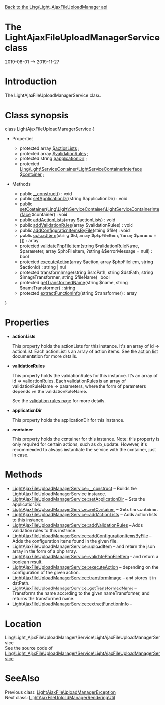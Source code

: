 [Back to the Ling/Light_AjaxFileUploadManager api](https://github.com/lingtalfi/Light_AjaxFileUploadManager/blob/master/doc/api/Ling/Light_AjaxFileUploadManager.md)



The LightAjaxFileUploadManagerService class
================
2019-08-01 --> 2019-11-27






Introduction
============

The LightAjaxFileUploadManagerService class.



Class synopsis
==============


class <span class="pl-k">LightAjaxFileUploadManagerService</span>  {

- Properties
    - protected array [$actionLists](#property-actionLists) ;
    - protected array [$validationRules](#property-validationRules) ;
    - protected string [$applicationDir](#property-applicationDir) ;
    - protected [Ling\Light\ServiceContainer\LightServiceContainerInterface](https://github.com/lingtalfi/Light/blob/master/doc/api/Ling/Light/ServiceContainer/LightServiceContainerInterface.md) [$container](#property-container) ;

- Methods
    - public [__construct](https://github.com/lingtalfi/Light_AjaxFileUploadManager/blob/master/doc/api/Ling/Light_AjaxFileUploadManager/Service/LightAjaxFileUploadManagerService/__construct.md)() : void
    - public [setApplicationDir](https://github.com/lingtalfi/Light_AjaxFileUploadManager/blob/master/doc/api/Ling/Light_AjaxFileUploadManager/Service/LightAjaxFileUploadManagerService/setApplicationDir.md)(string $applicationDir) : void
    - public [setContainer](https://github.com/lingtalfi/Light_AjaxFileUploadManager/blob/master/doc/api/Ling/Light_AjaxFileUploadManager/Service/LightAjaxFileUploadManagerService/setContainer.md)([Ling\Light\ServiceContainer\LightServiceContainerInterface](https://github.com/lingtalfi/Light/blob/master/doc/api/Ling/Light/ServiceContainer/LightServiceContainerInterface.md) $container) : void
    - public [addActionLists](https://github.com/lingtalfi/Light_AjaxFileUploadManager/blob/master/doc/api/Ling/Light_AjaxFileUploadManager/Service/LightAjaxFileUploadManagerService/addActionLists.md)(array $actionLists) : void
    - public [addValidationRules](https://github.com/lingtalfi/Light_AjaxFileUploadManager/blob/master/doc/api/Ling/Light_AjaxFileUploadManager/Service/LightAjaxFileUploadManagerService/addValidationRules.md)(array $validationRules) : void
    - public [addConfigurationItemsByFile](https://github.com/lingtalfi/Light_AjaxFileUploadManager/blob/master/doc/api/Ling/Light_AjaxFileUploadManager/Service/LightAjaxFileUploadManagerService/addConfigurationItemsByFile.md)(string $file) : void
    - public [uploadItem](https://github.com/lingtalfi/Light_AjaxFileUploadManager/blob/master/doc/api/Ling/Light_AjaxFileUploadManager/Service/LightAjaxFileUploadManagerService/uploadItem.md)(string $id, array $phpFileItem, ?array $params = []) : array
    - protected [validatePhpFileItem](https://github.com/lingtalfi/Light_AjaxFileUploadManager/blob/master/doc/api/Ling/Light_AjaxFileUploadManager/Service/LightAjaxFileUploadManagerService/validatePhpFileItem.md)(string $validationRuleName, $parameter, array $phpFileItem, ?string &$errorMessage = null) : bool
    - protected [executeAction](https://github.com/lingtalfi/Light_AjaxFileUploadManager/blob/master/doc/api/Ling/Light_AjaxFileUploadManager/Service/LightAjaxFileUploadManagerService/executeAction.md)(array $action, array $phpFileItem, string $actionId) : string | null
    - protected [transformImage](https://github.com/lingtalfi/Light_AjaxFileUploadManager/blob/master/doc/api/Ling/Light_AjaxFileUploadManager/Service/LightAjaxFileUploadManagerService/transformImage.md)(string $srcPath, string $dstPath, string $imageTransformer, string $fileName) : bool
    - protected [getTransformedName](https://github.com/lingtalfi/Light_AjaxFileUploadManager/blob/master/doc/api/Ling/Light_AjaxFileUploadManager/Service/LightAjaxFileUploadManagerService/getTransformedName.md)(string $name, string $nameTransformer) : string
    - protected [extractFunctionInfo](https://github.com/lingtalfi/Light_AjaxFileUploadManager/blob/master/doc/api/Ling/Light_AjaxFileUploadManager/Service/LightAjaxFileUploadManagerService/extractFunctionInfo.md)(string $transformer) : array

}




Properties
=============

- <span id="property-actionLists"><b>actionLists</b></span>

    This property holds the actionLists for this instance.
    It's an array of id => actionList.
    Each actionList is an array of action items.
    See the [action list](https://github.com/lingtalfi/Light_AjaxFileUploadManager/blob/master/doc/pages/action-list.md) documentation for more details.
    
    

- <span id="property-validationRules"><b>validationRules</b></span>

    This property holds the validationRules for this instance.
    It's an array of id => validationRules.
    Each validationRules is an array of validationRuleName => parameters,
    where the form of parameters depends on the validationRuleName.
    
    See the [validation rules page](https://github.com/lingtalfi/Light_AjaxFileUploadManager/blob/master/doc/pages/validation-rules.md) for more details.
    
    

- <span id="property-applicationDir"><b>applicationDir</b></span>

    This property holds the applicationDir for this instance.
    
    

- <span id="property-container"><b>container</b></span>

    This property holds the container for this instance.
    Note: this property is only required for certain actions, such as db_update.
    However, it's recommended to always instantiate the service with the container, just in case.
    
    



Methods
==============

- [LightAjaxFileUploadManagerService::__construct](https://github.com/lingtalfi/Light_AjaxFileUploadManager/blob/master/doc/api/Ling/Light_AjaxFileUploadManager/Service/LightAjaxFileUploadManagerService/__construct.md) &ndash; Builds the LightAjaxFileUploadManagerService instance.
- [LightAjaxFileUploadManagerService::setApplicationDir](https://github.com/lingtalfi/Light_AjaxFileUploadManager/blob/master/doc/api/Ling/Light_AjaxFileUploadManager/Service/LightAjaxFileUploadManagerService/setApplicationDir.md) &ndash; Sets the applicationDir.
- [LightAjaxFileUploadManagerService::setContainer](https://github.com/lingtalfi/Light_AjaxFileUploadManager/blob/master/doc/api/Ling/Light_AjaxFileUploadManager/Service/LightAjaxFileUploadManagerService/setContainer.md) &ndash; Sets the container.
- [LightAjaxFileUploadManagerService::addActionLists](https://github.com/lingtalfi/Light_AjaxFileUploadManager/blob/master/doc/api/Ling/Light_AjaxFileUploadManager/Service/LightAjaxFileUploadManagerService/addActionLists.md) &ndash; Adds action lists to this instance.
- [LightAjaxFileUploadManagerService::addValidationRules](https://github.com/lingtalfi/Light_AjaxFileUploadManager/blob/master/doc/api/Ling/Light_AjaxFileUploadManager/Service/LightAjaxFileUploadManagerService/addValidationRules.md) &ndash; Adds validation rules to this instance.
- [LightAjaxFileUploadManagerService::addConfigurationItemsByFile](https://github.com/lingtalfi/Light_AjaxFileUploadManager/blob/master/doc/api/Ling/Light_AjaxFileUploadManager/Service/LightAjaxFileUploadManagerService/addConfigurationItemsByFile.md) &ndash; Adds the configuration items found in the given file.
- [LightAjaxFileUploadManagerService::uploadItem](https://github.com/lingtalfi/Light_AjaxFileUploadManager/blob/master/doc/api/Ling/Light_AjaxFileUploadManager/Service/LightAjaxFileUploadManagerService/uploadItem.md) &ndash; and return the json array in the form of a php array.
- [LightAjaxFileUploadManagerService::validatePhpFileItem](https://github.com/lingtalfi/Light_AjaxFileUploadManager/blob/master/doc/api/Ling/Light_AjaxFileUploadManager/Service/LightAjaxFileUploadManagerService/validatePhpFileItem.md) &ndash; and return a boolean result.
- [LightAjaxFileUploadManagerService::executeAction](https://github.com/lingtalfi/Light_AjaxFileUploadManager/blob/master/doc/api/Ling/Light_AjaxFileUploadManager/Service/LightAjaxFileUploadManagerService/executeAction.md) &ndash; depending on the configuration of the given action.
- [LightAjaxFileUploadManagerService::transformImage](https://github.com/lingtalfi/Light_AjaxFileUploadManager/blob/master/doc/api/Ling/Light_AjaxFileUploadManager/Service/LightAjaxFileUploadManagerService/transformImage.md) &ndash; and stores it in dstPath.
- [LightAjaxFileUploadManagerService::getTransformedName](https://github.com/lingtalfi/Light_AjaxFileUploadManager/blob/master/doc/api/Ling/Light_AjaxFileUploadManager/Service/LightAjaxFileUploadManagerService/getTransformedName.md) &ndash; Transforms the name according to the given nameTransformer, and returns the transformed name.
- [LightAjaxFileUploadManagerService::extractFunctionInfo](https://github.com/lingtalfi/Light_AjaxFileUploadManager/blob/master/doc/api/Ling/Light_AjaxFileUploadManager/Service/LightAjaxFileUploadManagerService/extractFunctionInfo.md) &ndash; 





Location
=============
Ling\Light_AjaxFileUploadManager\Service\LightAjaxFileUploadManagerService<br>
See the source code of [Ling\Light_AjaxFileUploadManager\Service\LightAjaxFileUploadManagerService](https://github.com/lingtalfi/Light_AjaxFileUploadManager/blob/master/Service/LightAjaxFileUploadManagerService.php)



SeeAlso
==============
Previous class: [LightAjaxFileUploadManagerException](https://github.com/lingtalfi/Light_AjaxFileUploadManager/blob/master/doc/api/Ling/Light_AjaxFileUploadManager/Exception/LightAjaxFileUploadManagerException.md)<br>Next class: [LightAjaxFileUploadManagerRenderingUtil](https://github.com/lingtalfi/Light_AjaxFileUploadManager/blob/master/doc/api/Ling/Light_AjaxFileUploadManager/Util/LightAjaxFileUploadManagerRenderingUtil.md)<br>
